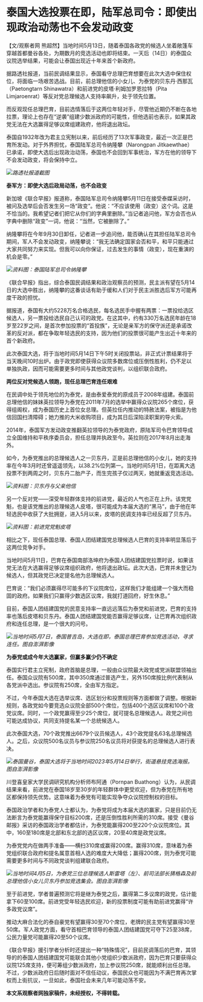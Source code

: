 # 泰国大选投票在即，陆军总司令：即使出现政治动荡也不会发动政变

【文/观察者网
熊超然】当地时间5月13日，随着泰国各政党的候选人坐着敞篷车穿越首都曼谷各处，为期数月的竞选活动也即将结束。一天后（14日）的泰国众议院选举结果，可能会让泰国出现近十年来首个新政府。

据路透社报道，当前民调结果显示，泰国看守总理巴育想要在此次大选中保住权位，将面临一场艰苦选战。目前，前总理他信的小女儿、为泰党的贝东丹·西那瓦（Paetongtarn
Shinawatra）和前进党的皮塔·利姆加罗恩拉特（Pita Limjaroenrat）等反对党总理候选人支持率飙升，处于领先位置。

而反观现任总理巴育，目前选情落后于这两位年轻对手，尽管他近期仍不断在各地拉票，理论上也存在“逆袭”组建少数派政府的可能性，但他选前也表示，如果其政党无法在大选赢得足够议席组建政府，他将退出政坛。

泰国自1932年改为君主立宪制以来，前后经历了13次军事政变，最近一次正是巴育所发动。对于外界担忧，泰国陆军总司令纳隆攀（Narongpan
Jitkaewthae）已承诺，即使大选后出现政治动荡，泰国也不会回到军事统治，军方在他的领导下不会发动政变，将会保持中立。

![](https://inews.gtimg.com/newsapp_bt/0/15794379558/1000)_路透社报道截图_

**泰军方：即使大选后政局动荡，也不会政变**

新加坡《联合早报》报道称，泰国陆军总司令纳隆攀5月11日在接受泰媒采访时，被问及选举后会否发生另一场“政变”。他说：“不应该使用（政变）这个词。这是不恰当的。我希望记者们把它从你们的字典里删除。”当记者追问他，军方会否也从字典中删除“政变”一词，他说：“当然，它被删除了。”

纳隆攀将在今年9月30日卸任，记者进一步追问他，能否确认在其担任陆军总司令期间，军人不会发动政变，纳隆攀说：“我无法确定国家会否和平，和平只能通过大家共同努力来实现。但我可以向你保证，过去发生的事情（政变），现在重演的机会是零。”

![](https://inews.gtimg.com/newsapp_bt/0/15794379560/1000)_资料图：泰国陆军总司令纳隆攀_

《联合早报》指出，综合泰国民调结果和政治观察员的预测，民主派有望在5月14日的大选中胜出，纳隆攀的这番谈话有助于缓和人们对于民主派胜选后军方可能再度干政的担忧。

据报道，泰国有大约5228万名合格选民，每名选民手中握有两票：一票投给选区候选人，另一票投给选民自己认可的政党。在这其中，约有330万名选民年龄在18岁至22岁之间，是首次参加投票的“首投族”，无论是亲军方的保守派还是承诺改革的反对派，都在争取年轻选民的支持，因为他们的投票很可能产生出近十年来的首个新政府。

此次泰国大选，将于当地时间5月14日下午5时关闭投票站，非正式计票结果将于当天晚间10时出炉。由于政党即使获得众议院多数席位或压倒性胜利，仍不足以单独执政，因而可能需要更多时间与其他政党谈判，以组织联合政府。

**两位反对党候选人领跑，现任总理巴育连任艰难**

在民调中处于领先地位的为泰党，是由泰爱泰党的原成员于2008年组建。泰国前总理他信的妹妹英拉领导为泰党在2011年7月的选举中赢得众议院265个席位，获得组阁权，成为泰国历史上首位女总理。但英拉任内推动的特赦法案，被指是为他信回国扫清障碍；她力推的大米收购项目，成为其日后深陷渎职案的导火索。

2014年，泰国军方发动政变推翻英拉领导的为泰党政府，原陆军司令巴育领导成立全国维持和平秩序委员会，担任总理并执政至今。英拉则在2017年8月出走海外。

如今，为泰党推出的总理候选人之一贝东丹，正是前总理他信的小女儿，她的支持率在今年3月时还曾遥遥领先，以38.2%位列第一。当地时间5月1日，在距离大选投票不到两周之时，贝东丹二胎产子，而生完孩子仅过两天，她就重返竞选活动。

![](https://inews.gtimg.com/newsapp_bt/0/15676481197/1000)_资料图：贝东丹与父亲他信_

另一个反对党——深受年轻群体支持的前进党，最近的人气也正在上升。该党党魁，也是该党推出的总理候选人皮塔，很可能成为本届大选的“黑马”，由于他在年轻选民中收获了大批拥趸，进入5月以来，皮塔的民调支持率已经反超了贝东丹。

![](https://inews.gtimg.com/newsapp_bt/0/15794379562/1000)_资料图：前进党党魁皮塔_

相比之下，现任泰国总理、泰国人团结建国党总理候选人巴育的支持率明显落后于这两位竞争对手。

当地时间5月11日，巴育在泰国南部洛坤府为泰国人团结建国党拉票时说，如果该党无法在大选赢得足够议席组织政府，他将退出政坛。此次大选，巴育并未登记为候选人，但其政党已决定提名他为总理候选人。

巴育说：“我们必须赢得尽可能多的下议院席位，这样我们才能组建一个强大而稳固的政府。如果我们只赢得少数选区议席，我就打道回府，好生休息。”

目前，泰国人团结建国党的民意支持率一直远远落后为泰党和前进党，巴育的支持率也落后皮塔和贝东丹。泰国人团结建国党能否赢得足够议席，让巴育再次组织政府和连任总理，是一个很大的问号。

![](https://inews.gtimg.com/newsapp_bt/0/15794379565/1000)_当地时间5月7日，泰国普吉岛，大选在即，泰国总理巴育参加竞选活动，寻求连任。图自澎湃影像_

**为泰党或成今年大选赢家，但赢多赢少仍不确定**

泰国实行君主立宪制，政府首脑是总理，一般由众议院最大政党或党派联盟领袖出任。泰国众议院有500席，其中350席通过普选产生，另外150席按比例代表制从各党派中选出。参议院有250席，全由军方指定。

不过，今年泰国大选在选举议席、选区划分和投票规则等方面都做了调整。根据新规则，各政党如今要竞选众议院全部500个席位，包括400个选区议席和100个政党议席。同时，一个政党赢得至少25个席位，就可提名总理候选人。政党之间也可能达成协议，共同支持提名某一个总统候选人。

此次泰国大选，70个政党推出6679个议员候选人，43个政党提名63名总理候选人。之后，众议院500名议员与参议院250名议员将对获提名的总理候选人进行表决。

![](https://inews.gtimg.com/newsapp_bt/0/15794379567/1000)_泰国曼谷，泰国大选将于当地时间2023年5月14日举行，街道悬挂竞选海报。图自澎湃影像_

川登喜皇家大学民调研究机构分析师布阿通（Pornpan
Buathong）认为，从民调结果来看，前进党在泰国18岁至30岁的年轻群体中更受欢迎，但为泰党在所有地区都保持领先优势。这意味着为泰党有可能实现争夺众议院控制权的目标。

泰国政治学者和为泰党人士都认为，为泰党将成为本届大选的赢家，只是目前仍无法断言为泰党能赢得保守目标200席，还是压倒性胜利所需的310席。接受《曼谷邮报》采访的泰国政治学者都估计，为泰党能赢得200至220个众议院席位。其中，160至180席是北部和东北部的选区议席，20至40席是政党议席。

为泰党党内在做两手准备——横扫310席或赢得200席。赢得310席，意味着为泰党组织联合政府和提名属意首相人选的难度大大降低；赢得200席，则为泰党可能需要更多时间与不同政党谈判组建联合政府。

![](https://inews.gtimg.com/newsapp_bt/0/15794379568/1000)_当地时间4月5日，为泰党三位总理候选人斯雷塔（左）、前司法部长猜格森及前总理他信小女儿贝东丹参加竞选集会。图自澎湃影像_

至于前进党，学者普遍预测它将是继为泰党之后，赢得第二多议席的政党，估计能拿下60至100席。前进党受年轻选民欢迎，新的投票制度可能有助前进党赢得“许多政党议席”。

推动大麻合法化的泰自豪党有望赢得30至70个席位，老牌的民主党有望赢得30至50席。军人政党方面，看守首相巴育领导的泰国人团结建国党可夺下25至38席，公民力量党可能赢得20至50个议席。

《联合早报》援引学者分析时还提出一种“特殊情况”，目前民调落后的巴育，其领导的的泰国人团结建国党可能联合其他小党组织少数派政府，因为巴育只要获得众议院125席支持，便可筹组少数派政府，加上参议院250席，就能顺利出任总理。不过，少数派政府日后随时面对不信任动议，泰国民众也可能因为不满巴育再次掌权而上街抗议，一旦如此，泰国社会未来几年可能动荡不安。

**本文系观察者网独家稿件，未经授权，不得转载。**

